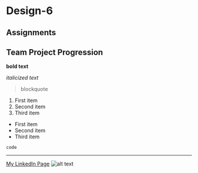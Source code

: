 # Design-6
## Assignments
## Team Project Progression
**bold text**

*italicized text*

> blockquote

1. First item
2. Second item
3. Third item

- First item
- Second item
- Third item

`code`

---

[My LinkedIn Page](https://www.linkedin.com/in/john-shea-a608351a6/)
![alt text](image.jpg)
